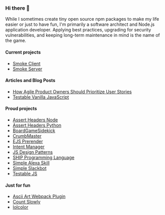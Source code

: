 ### Hi there 👋

While I sometimes create tiny open source npm packages to make my life easier or just to have fun, I'm primarily a software architect and Node.js application developer. Applying best practices, upgrading for security vulnerabilities, and keeping long-term maintenance in mind is the name of the game.

#### Current projects

- [Smoke Client](https://github.com/smoke-app/SmokeClient)
- [Smoke Server](https://github.com/smoke-app/SmokeServer)

#### Articles and Blog Posts

- [How Agile Product Owners Should Prioritize User Stories](https://fusionalliance.com/how-agile-product-owners-should-prioritize-user-stories/)
- [Testable Vanilla JavaScript](https://medium.com/@djragsdale/testable-vanilla-javascript-cbc8b2f54d3)

#### Proud projects

- [Assert Headers Node](https://github.com/djragsdale/assert-headers-node)
- [Assert Headers Python](https://github.com/djragsdale/assert-headers-python)
- [BoardGameSidekick](https://github.com/djragsdale/board-game-sidekick)
- [CrumbMaster](https://github.com/swcolegrove/crumb-master)
- [EJS Prerender](https://github.com/djragsdale/ejs-prerender)
- [Intent Manager](https://github.com/wilderbeest/intent-manager)
- [JS Design Patterns](https://github.com/djragsdale/design-patterns)
- [SHIP Programming Language](https://github.com/djragsdale/ship)
- [Simple Alexa Skill](https://github.com/djragsdale/simple-alexa-skill)
- [Simple Slackbot](https://github.com/djragsdale/simple-slackbot)
- [Testable JS](https://github.com/djragsdale/testable-js-talk)

#### Just for fun

- [Ascii Art Webpack Plugin](https://github.com/djragsdale/ascii-art-webpack-plugin)
- [Count Slowly](https://github.com/wilderbeest/count-slowly)
- [lolcolor](https://github.com/djragsdale/lolcolor)

<!--
**djragsdale/djragsdale** is a ✨ _special_ ✨ repository because its `README.md` (this file) appears on your GitHub profile.

Here are some ideas to get you started:

- 🔭 I’m currently working on ...
- 🌱 I’m currently learning ...
- 👯 I’m looking to collaborate on ...
- 🤔 I’m looking for help with ...
- 💬 Ask me about ...
- 📫 How to reach me: ...
- 😄 Pronouns: ...
- ⚡ Fun fact: ...
-->

